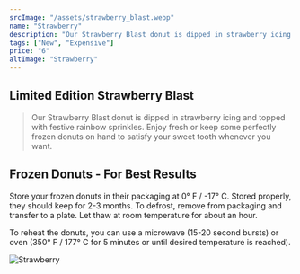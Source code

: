 ```yaml
---
srcImage: "/assets/strawberry_blast.webp"
name: "Strawberry"
description: "Our Strawberry Blast donut is dipped in strawberry icing and topped with festive rainbow sprinkles!!!"
tags: ["New", "Expensive"]
price: "6"
altImage: "Strawberry"
---
```



## Limited Edition Strawberry Blast

> Our Strawberry Blast donut is dipped in strawberry icing and topped with festive rainbow sprinkles. Enjoy fresh or keep some perfectly frozen donuts on hand to satisfy your sweet tooth whenever you want.

## Frozen Donuts - For Best Results

Store your frozen donuts in their packaging at 0° F / -17° C. Stored properly, they should keep for 2-3 months. To defrost, remove from packaging and transfer to a plate. Let thaw at room temperature for about an hour.

To reheat the donuts, you can use a microwave (15-20 second bursts) or oven (350° F / 177° C for 5 minutes or until desired temperature is reached).

![Strawberry](https://media.crystallize.com/dounot/22/12/2/2/@200/donuts.avif)